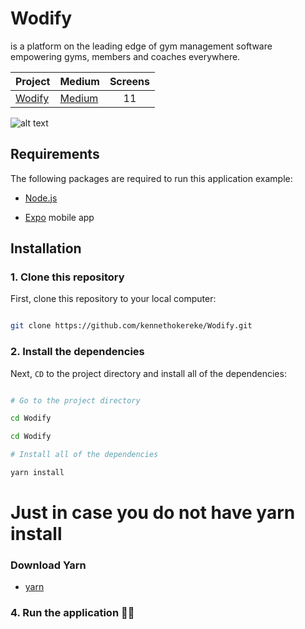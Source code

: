 # Wodify
is a platform on the leading edge of gym management software empowering gyms, members and coaches everywhere. 

| Project | Medium | Screens |
| ------ | ------ | :------: |
| [Wodify](https://dribbble.com/shots/7143057-Redesign-Wodify-Application/attachments/147125?mode=media) | [Medium](https://medium.com/@kennethokerekeUIUX/wodify-ios-app-redesign-ux-case-study-7bb50ad2d209)   | 11 | 


![alt text]()

## Requirements

The following packages are required to run this application example:

* [Node.js](https://nodejs.org)

* [Expo](https://expo.io) mobile app

## Installation

### 1. Clone this repository

First, clone this repository to your local computer:

```bash

git clone https://github.com/kennethokereke/Wodify.git

```
### 2. Install the dependencies

Next, `CD` to the project directory and install all of the dependencies:

```bash

# Go to the project directory

cd Wodify

cd Wodify

# Install all of the dependencies

yarn install

```

# Just in case you do not have yarn install

### Download Yarn

* [yarn](https://yarnpkg.com/lang/en/docs/install/#mac-stable)

### 4. Run the application 🎉🎉
